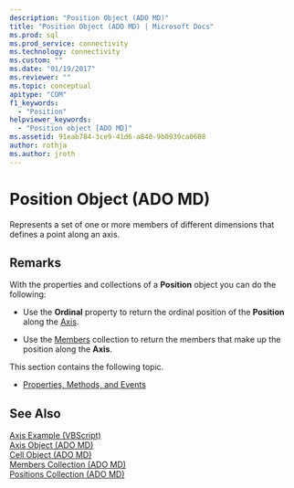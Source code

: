 ```yaml
---
description: "Position Object (ADO MD)"
title: "Position Object (ADO MD) | Microsoft Docs"
ms.prod: sql
ms.prod_service: connectivity
ms.technology: connectivity
ms.custom: ""
ms.date: "01/19/2017"
ms.reviewer: ""
ms.topic: conceptual
apitype: "COM"
f1_keywords: 
  - "Position"
helpviewer_keywords: 
  - "Position object [ADO MD]"
ms.assetid: 91eab784-3ce9-41d6-a840-9b0939ca0608
author: rothja
ms.author: jroth
---
```

# Position Object (ADO MD)
Represents a set of one or more members of different dimensions that defines a point along an axis.  
  
## Remarks  
 With the properties and collections of a **Position** object you can do the following:  
  
-   Use the **Ordinal** property to return the ordinal position of the **Position** along the [Axis](../../../ado/reference/ado-md-api/axis-object-ado-md.md).  
  
-   Use the [Members](../../../ado/reference/ado-md-api/members-collection-ado-md.md) collection to return the members that make up the position along the **Axis**.  
  
 This section contains the following topic.  
  
-   [Properties, Methods, and Events](../../../ado/reference/ado-md-api/position-object-properties-methods-and-events.md)  
  
## See Also  
 [Axis Example (VBScript)](../../../ado/reference/ado-md-api/axis-example-vbscript.md)   
 [Axis Object (ADO MD)](../../../ado/reference/ado-md-api/axis-object-ado-md.md)   
 [Cell Object (ADO MD)](../../../ado/reference/ado-md-api/cell-object-ado-md.md)   
 [Members Collection (ADO MD)](../../../ado/reference/ado-md-api/members-collection-ado-md.md)   
 [Positions Collection (ADO MD)](../../../ado/reference/ado-md-api/positions-collection-ado-md.md)
